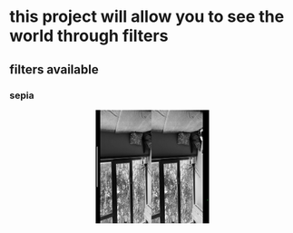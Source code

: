 # this project will allow you to see the world through filters
## filters available
### sepia
<p align="center">
  <img src="images/noir.png" width="200" height="200" style="transform: rotate(-180deg);">
</p>

